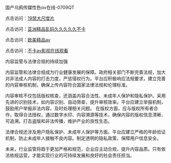 国产乌鸦传媒性色αv在线-0709QT

点击访问：<a href="https://fdhf-454.pages.dev/">19禁大尺度片</a>

点击访问：<a href="https://heiliaoxqkkct.pages.dev">亚洲精品乱码久久久久久不卡</a>

点击访问：<a href="https://heiliaoxwd5i8.pages.dev">欧美精品aⅴ</a>

点击访问：<a href="https://gsd-agv.pages.dev/">不卡av影视在线观看</a>


内容监管与法律合规的持续加强  

内容监管和法律合规成为行业健康发展的保障。政府相关部门不断完善法规，加大对非法成人内容的打击力度，严惩侵权行为。平台应积极响应法规要求，建立完善的内容审核机制，确保上传内容符合国家法律法规和伦理标准。  

内容审核不仅包括版权核查，还涵盖内容合法性、未成年人保护和隐私保护。采用先进的识别技术，如内容识别、自动筛查，提升审核效率。平台应建立举报机制，鼓励用户举报非法内容，及时处理相关问题。
在版权方面，应与版权所有者合作，取得合法授权，通过数字水印、内容溯源等技术，确保内容的版权信息清晰、可追溯。打击盗版和非法传播，维护产业的良性生态。  

法律合规还涉及用户隐私保护、未成年人保护等方面。平台应建立严格的年龄验证机制，防止未成年人接触不良内容。制定透明的隐私政策，保障用户信息安全。  

未来，行业监管将趋于更加严格和规范，企业应主动合规，提升内容品质。只有依法依规运营，才能实现行业的可持续发展和良好的社会责任担当。

<span style="display:none;">[Canonical link]( https://github.com/ad0700925/158562 ）</span>

